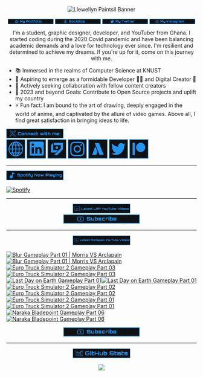 <!-- Banner -->
<p align="center">
<img src="./images/banner/github-banner-v2.gif" alt="Llewellyn Paintsil Banner" title="Llewellyn Paintsil Banner" loading="eager" decoding="async" longdesc="I'm Llewellyn Adonteng Paintsil. A Christian, web developer, Content Creator, Gamer, Graphic Designer, and anime lover. This is just an improved version of my banner by the way. Hope to work with more people and improve my skills.">
</p>

<div align="center">

<!-- INTRO BADGES START -->
<p>
<!-- My portfolio -->
<a href="https://llewellyn-portfolio.vercel.app/" target="_blank">
<img src="./images/badge/my-portfolio-active.png" align="center" width="24%" alt="Llewellyn's Portfolio Badge [Down]" title="Llewellyn's Portfolio [Down]" loading="eager" decoding="async" longdesc="A custom made badge that leads to the Portfolio of Llewellyn Adonteng Paintsil"></a> 
<!-- My Github -->
<a href="https://github.com/Llewellyn500" target="_blank">
<img src="./images/badge/socialize.png" align="center" width="24%" alt="Llewellyn's Github Profile Badge" title="Llewellyn's Github Profile" loading="eager" decoding="async" longdesc="A custom made badge that leads to the Github Profile of Llewellyn Adonteng Paintsil"></a>
<!-- My Twitter -->
<a href="https://twitter.com/LlewellynAdont1" target="_blank">
<img src="./images/badge/my-twitter.png" align="center" width="24%" alt="Llewellyn's Twitter Badge" title="Llewellyn's Twitter" loading="eager" decoding="async" longdesc="A custom made badge that leads to the Twitter account of Llewellyn Adonteng Paintsil"></a>
<!-- My Instagram -->
<a href="https://instagram.com/llewellynpaint?igshid=MzNINGNkZWQ4Mg==" target="_blank">
<img src="./images/badge/my-instagram.png" width="24%" align="center" alt="Llewellyn's Instagram Badge" title="Llewellyn's Instagram" loading="eager" decoding="async" longdesc="A custom made badge that leads to the instagram account of Llewellyn Adonteng Paintsil"></a>
</p>
<!-- INTRO BADGES END -->

<!-- BODY START -->
<p>
I'm a student, graphic designer, developer, and YouTuber from Ghana. I started coding during the 2020 Covid pandemic and have been balancing academic demands and a love for technology ever since. I'm resilient and determined to achieve my dreams. If you're up for it, come on this journey with me.
</p>
</div>

<p>
<ul>
<li>📚 Immersed in the realms of Computer Science at KNUST</li>
<li>🌱 Aspiring to emerge as a formidable Developer 👨‍💻 and Digital Creator 🎥</li>
<li>👯 Actively seeking collaboration with fellow content creators
</li>
<li>🥅 2023 and beyond Goals: Contribute to Open Source projects and uplift my country
</li>
<li>⚡ Fun fact: I am bound to the art of drawing, deeply engaged in the world of anime, and captivated by the allure of video games. Above all, I find great satisfaction in bringing ideas to life.</li>
</ul>
</p>
<!-- BODY END -->

<!-- SOCIAL MEDIA LINKS START -->
<div>
<img src="./images/badge/connect-with-me.png"  width="30%" alt="connect with me" title="Connect with me" loading="eager" decoding="async" />
</div>
<div>
<a href="https://llewellyn-portfolio.vercel.app/" target="_blank">
<img src="./images/icons/portfolio-[up].png" width="10%" alt="Llewellyn Portfolio Icon" title="Llewellyn's Portfolio" loading="lazy" decoding="async" longdesc="A custom made icon that leads to the Portfolio of Llewellyn Adonteng Paintsil"/></a>
<a href="https://www.linkedin.com/in/llewellynpaintsil" target="_blank">
<img src="./images/icons/linkedin.png" width="10%" alt="Llewellyn Linkedin Profile Icon" title="Llewellyn's Linkedin Profile" loading="lazy" decoding="async" longdesc="A custom made icon that leads to the Linkedin of Llewellyn Adonteng Paintsil"/></a>
<a href="https://www.youtube.com/@lap-tutorials" target="_blank">
<img src="./images/icons/lap.png" width="10%" alt="LAP Youtube Channel Icon" title="LAP YouTube Channel" loading="lazy" decoding="async" longdesc="A custom made icon that leads to the LAP youtube Channel"/></a>
<a href="https://instagram.com/llewellynpaint?igshid=MzNINGNkZWQ4Mg==" target="_blank">
<img src="./images/icons/instagram.png" width="10%" alt="Llewellyn Instagram Icon" title="Llewellyn's Instagram" loading="lazy" decoding="async" longdesc="A custom made icon that leads to the Instagram account of Llewellyn Adonteng Paintsil"/></a>
<a href="https://www.youtube.com/@arclapain" target="_blank">
<img src="./images/icons/arclapain.png" width="10%" alt="Arclapain YouTube Channel Icon" title="Arclapain YouTube Channel" loading="lazy" decoding="async" longdesc="A custom made icon that leads to the Channel of Arclapain"/></a>
<a href="https://twitter.com/LlewellynAdont1" target="_blank">
<img src="./images/icons/twitter.png" width="10%" alt="Llewellyn Twitter Icon" title="Llewellyn's Twitter Account" loading="lazy" decoding="async" longdesc="A custom made icon that leads to the Twitter of Llewellyn Adonteng Paintsil"/></a>
<a href="https://www.patreon.com/LPTeach" target="_blank">
<img src="./images/icons/patreon.png" width="10%" alt="Llewellyn Patreon Icon" title="Llewellyn's Patreon" loading="lazy" decoding="async" longdesc="A custom made icon that leads to the Patreon of Llewellyn Adonteng Paintsil"/></a>
</div>
<!-- SOCIAL MEDIA LINKS END -->

---

<!-- Spotify now playing start -->
<div>
<img src="./images/badge/spotify-now-play.png"  width="30%" alt="spotify now playing" title="Spotify Now Playing" loading="eager" decoding="async"/>
</div>
<div>

[![Spotify](https://spotify-now-playing-two-nu.vercel.app/api/spotify)](https://open.spotify.com/user/31oqgy33mbfmztovhp2eguowwti4)

</div>
<!-- Spotify now playing end -->

---

<div align="center">
<img src="./images/badge/latest-lap-youtube-videos.png"  width="30%" alt="lap youtube videos" title="LAP - Tutorials YouTube Video" loading="eager" decoding="async" />
</div>
<div>

<!-- BEGIN LAP-TUTORIALS-YOUTUBE-CARDS -->

<!-- END LAP-TUTORIALS-YOUTUBE-CARDS -->

<div align="center">
<a href="https://www.youtube.com/@lap-tutorials">
<img src="./images/badge/subscribe.png" width="40%" alt="Subscribe button" title="Subscribe Button" loading="eager" decoding="async" longdesc="A custom made subscribe button"/></a>
</div>

---

<div align="center">
<img src="./images/badge/latest-arclapain-youtube-video.png"  width="30%" alt="arclapain youtube videos" title="Arclapain YouTube Videos" loading="eager" decoding="async" />
</div>
<div>

<!-- BEGIN ARCLAPAIN-YOUTUBE-CARDS -->
[![Blur Gameplay Part 01 | Morris VS Arclapain](https://ytcards.demolab.com/?id=iZ99-IRFzx8&title=Blur+Gameplay+Part+01+%7C+Morris+VS+Arclapain&lang=en&timestamp=1716415223&background_color=%23101010&title_color=%23FBFBFD&stats_color=%232196f3&max_title_lines=1&width=250&border_radius=5 "Blur Gameplay Part 01 | Morris VS Arclapain")](https://www.youtube.com/watch?v=iZ99-IRFzx8#gh-dark-mode-only)[![Blur Gameplay Part 01 | Morris VS Arclapain](https://ytcards.demolab.com/?id=iZ99-IRFzx8&title=Blur+Gameplay+Part+01+%7C+Morris+VS+Arclapain&lang=en&timestamp=1716415223&background_color=%23101010&title_color=%23FBFBFD&stats_color=%232196f3&max_title_lines=1&width=250&border_radius=5 "Blur Gameplay Part 01 | Morris VS Arclapain")](https://www.youtube.com/watch?v=iZ99-IRFzx8#gh-light-mode-only)
[![Euro Truck Simulator 2 Gameplay Part 03](https://ytcards.demolab.com/?id=kS1f9081lJA&title=Euro+Truck+Simulator+2+Gameplay+Part+03&lang=en&timestamp=1716242425&background_color=%23101010&title_color=%23FBFBFD&stats_color=%232196f3&max_title_lines=1&width=250&border_radius=5 "Euro Truck Simulator 2 Gameplay Part 03")](https://www.youtube.com/watch?v=kS1f9081lJA#gh-dark-mode-only)[![Euro Truck Simulator 2 Gameplay Part 03](https://ytcards.demolab.com/?id=kS1f9081lJA&title=Euro+Truck+Simulator+2+Gameplay+Part+03&lang=en&timestamp=1716242425&background_color=%23101010&title_color=%23FBFBFD&stats_color=%232196f3&max_title_lines=1&width=250&border_radius=5 "Euro Truck Simulator 2 Gameplay Part 03")](https://www.youtube.com/watch?v=kS1f9081lJA#gh-light-mode-only)
[![Last Day on Earth Gameplay Part 01](https://ytcards.demolab.com/?id=EEyKIAq5Q3c&title=Last+Day+on+Earth+Gameplay+Part+01&lang=en&timestamp=1715983209&background_color=%23101010&title_color=%23FBFBFD&stats_color=%232196f3&max_title_lines=1&width=250&border_radius=5 "Last Day on Earth Gameplay Part 01")](https://www.youtube.com/watch?v=EEyKIAq5Q3c#gh-dark-mode-only)[![Last Day on Earth Gameplay Part 01](https://ytcards.demolab.com/?id=EEyKIAq5Q3c&title=Last+Day+on+Earth+Gameplay+Part+01&lang=en&timestamp=1715983209&background_color=%23101010&title_color=%23FBFBFD&stats_color=%232196f3&max_title_lines=1&width=250&border_radius=5 "Last Day on Earth Gameplay Part 01")](https://www.youtube.com/watch?v=EEyKIAq5Q3c#gh-light-mode-only)
[![Euro Truck Simulator 2 Gameplay Part 02](https://ytcards.demolab.com/?id=WP2j13mVcGw&title=Euro+Truck+Simulator+2+Gameplay+Part+02&lang=en&timestamp=1715810430&background_color=%23101010&title_color=%23FBFBFD&stats_color=%232196f3&max_title_lines=1&width=250&border_radius=5 "Euro Truck Simulator 2 Gameplay Part 02")](https://www.youtube.com/watch?v=WP2j13mVcGw#gh-dark-mode-only)[![Euro Truck Simulator 2 Gameplay Part 02](https://ytcards.demolab.com/?id=WP2j13mVcGw&title=Euro+Truck+Simulator+2+Gameplay+Part+02&lang=en&timestamp=1715810430&background_color=%23101010&title_color=%23FBFBFD&stats_color=%232196f3&max_title_lines=1&width=250&border_radius=5 "Euro Truck Simulator 2 Gameplay Part 02")](https://www.youtube.com/watch?v=WP2j13mVcGw#gh-light-mode-only)
[![Euro Truck Simulator 2 Gameplay Part 01](https://ytcards.demolab.com/?id=r7be1Ef5QBw&title=Euro+Truck+Simulator+2+Gameplay+Part+01&lang=en&timestamp=1715637624&background_color=%23101010&title_color=%23FBFBFD&stats_color=%232196f3&max_title_lines=1&width=250&border_radius=5 "Euro Truck Simulator 2 Gameplay Part 01")](https://www.youtube.com/watch?v=r7be1Ef5QBw#gh-dark-mode-only)[![Euro Truck Simulator 2 Gameplay Part 01](https://ytcards.demolab.com/?id=r7be1Ef5QBw&title=Euro+Truck+Simulator+2+Gameplay+Part+01&lang=en&timestamp=1715637624&background_color=%23101010&title_color=%23FBFBFD&stats_color=%232196f3&max_title_lines=1&width=250&border_radius=5 "Euro Truck Simulator 2 Gameplay Part 01")](https://www.youtube.com/watch?v=r7be1Ef5QBw#gh-light-mode-only)
[![Naraka Bladepoint Gameplay Part 06](https://ytcards.demolab.com/?id=MnqxHq9unmw&title=Naraka+Bladepoint+Gameplay+Part+06&lang=en&timestamp=1715378411&background_color=%23101010&title_color=%23FBFBFD&stats_color=%232196f3&max_title_lines=1&width=250&border_radius=5 "Naraka Bladepoint Gameplay Part 06")](https://www.youtube.com/watch?v=MnqxHq9unmw#gh-dark-mode-only)[![Naraka Bladepoint Gameplay Part 06](https://ytcards.demolab.com/?id=MnqxHq9unmw&title=Naraka+Bladepoint+Gameplay+Part+06&lang=en&timestamp=1715378411&background_color=%23101010&title_color=%23FBFBFD&stats_color=%232196f3&max_title_lines=1&width=250&border_radius=5 "Naraka Bladepoint Gameplay Part 06")](https://www.youtube.com/watch?v=MnqxHq9unmw#gh-light-mode-only)
<!-- END ARCLAPAIN-YOUTUBE-CARDS -->

<div align="center">
<a href="https://www.youtube.com/@arclapain">
<img src="./images/badge/subscribe.png" width="40%" alt="Subscribe button" title="Subscribe Button" loading="eager" decoding="async" longdesc="A custom made subscribe button"/></a>
</div>

---

<div align="center">
<img src="./images/badge/github-stats.png"  width="30%" alt="github stats" title="GitHub Stats" loading="eager" decoding="async" />
</div>
<p align="center">
<img src="https://github-readme-stats-rho-rouge.vercel.app/api?username=Llewellyn500&show_icons=true&title_color=2196f3&bg_color=101010&text_color=fff&icon_color=2196f3&hide_border=true" />
</p>
